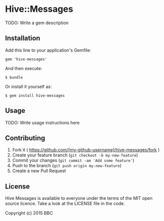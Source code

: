 # Hive::Messages

TODO: Write a gem description

## Installation

Add this line to your application's Gemfile:

    gem 'hive-messages'

And then execute:

    $ bundle

Or install it yourself as:

    $ gem install hive-messages

## Usage

TODO: Write usage instructions here

## Contributing

1. Fork it ( https://github.com/[my-github-username]/hive-messages/fork )
2. Create your feature branch (`git checkout -b my-new-feature`)
3. Commit your changes (`git commit -am 'Add some feature'`)
4. Push to the branch (`git push origin my-new-feature`)
5. Create a new Pull Request

## License

Hive Messages is available to everyone under the terms of the MIT open source licence. Take a look at the LICENSE file in the code.

Copyright (c) 2015 BBC
